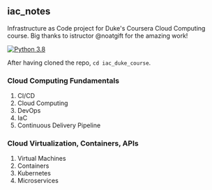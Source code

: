 ## iac_notes
Infrastructure as Code project for Duke's Coursera Cloud Computing course. Big thanks to istructor @noatgift for the amazing work!

[![Python 3.8](https://github.com/carlo088/iac_duke_course/actions/workflows/main.yml/badge.svg)](https://github.com/carlo088/iac_duke_course/actions/workflows/main.yml)

After having cloned the repo, ```cd iac_duke_course```.

### Cloud Computing Fundamentals
1. CI/CD
2. Cloud Computing
3. DevOps
4. IaC
5. Continuous Delivery Pipeline

### Cloud Virtualization, Containers, APIs
1. Virtual Machines
2. Containers
3. Kubernetes
4. Microservices
 
